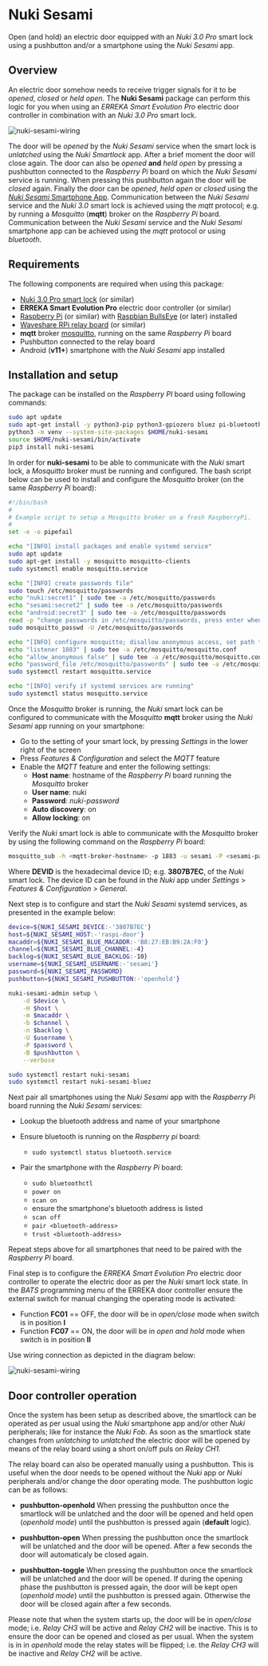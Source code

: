 # Nuki Sesami

Open (and hold) an electric door equipped with an _Nuki 3.0 Pro_ smart lock using a pushbutton and/or a smartphone using the _Nuki Sesami_ app.

## Overview

An electric door somehow needs to receive trigger signals for it to be _opened_, _closed_ or _held open_. The **Nuki Sesami** package can perform this logic for you when using an _ERREKA Smart Evolution Pro_ electric door controller in combination with an _Nuki 3.0 Pro_ smart lock.

![nuki-sesami-wiring](https://raw.githubusercontent.com/michelm/nuki-sesami/master/nuki-sesami-overview.png)

The door will be _opened_ by the _Nuki Sesami_ service when the smart lock is _unlatched_ using the _Nuki Smartlock_ app. After a brief moment the door will close again.
The door can also be  _opened_ **and** _held open_ by pressing a pushbutton connected to the _Raspberry Pi_ board on which the _Nuki Sesami_ service is running. When pressing this pushbutton again the door will be _closed_ again.
Finally the door can be _opened_, _held open_ or _closed_ using the [_Nuki Sesami_ Smartphone App](https://github.com/michelm/nuki-sesami-app). Communication between the _Nuki Sesami_ service and the _Nuki 3.0_ smart lock is achieved using the _mqtt_ protocol; e.g. by running a _Mosquitto_ (**mqtt**) broker on the _Raspberry Pi_ board. Communication between the _Nuki Sesami_ service and the _Nuki Sesami_ smartphone app can be achieved using the _mqtt_ protocol or using _bluetooth_.

## Requirements

The following components are required when using this package:

- [Nuki 3.0 Pro smart lock](https://nuki.io/en/smart-lock-pro/) (or similar)
- **ERREKA Smart Evolution Pro** electric door controller (or similar)
- [Raspberry Pi](https://www.raspberrypi.org/) (or similar) with [Raspbian BullsEye](https://www.raspbian.org/) (or later) installed
- [Waveshare RPi relay board](https://www.waveshare.com/wiki/RPi_Relay_Board) (or similar)
- **mqtt** broker [mosquitto](https://mosquitto.org/), running on the same _Raspberry Pi_ board
- Pushbutton connected to the relay board
- Android (**v11+**) smartphone with the _Nuki Sesami_ app installed

## Installation and setup

The package can be installed on the _Raspberry PI_ board using following commands:

```bash
sudo apt update
sudo apt-get install -y python3-pip python3-gpiozero bluez pi-bluetooth
python3 -m venv --system-site-packages $HOME/nuki-sesami
source $HOME/nuki-sesami/bin/activate
pip3 install nuki-sesami
```

In order for **nuki-sesami** to be able to communicate with the _Nuki_ smart lock, a _Mosquitto_ broker must be running and configured. The bash script below can be used to install and configure the _Mosquitto_ broker (on the same _Raspberry Pi_ board):

```bash
#!/bin/bash
#
# Example script to setup a Mosquitto broker on a fresh RaspberryPi.
#
set -e -o pipefail

echo "[INFO] install packages and enable systemd service"
sudo apt update
sudo apt-get install -y mosquitto mosquitto-clients
sudo systemctl enable mosquitto.service

echo "[INFO] create passwords file"
sudo touch /etc/mosquitto/passwords
echo "nuki:secret1" | sudo tee -a /etc/mosquitto/passwords
echo "sesami:secret2" | sudo tee -a /etc/mosquitto/passwords
echo "android:secret3" | sudo tee -a /etc/mosquitto/passwords
read -p "change passwords in /etc/mosquitto/passwords, press enter when done"
sudo mosquitto_passwd -U /etc/mosquitto/passwords

echo "[INFO] configure mosquitto; disallow anonymous access, set path to passwords file"
echo "listener 1883" | sudo tee -a /etc/mosquitto/mosquitto.conf
echo "allow_anonymous false" | sudo tee -a /etc/mosquitto/mosquitto.conf
echo "password_file /etc/mosquitto/passwords" | sudo tee -a /etc/mosquitto/mosquitto.conf
sudo systemctl restart mosquitto.service

echo "[INFO] verify if systemd services are running"
sudo systemctl status mosquitto.service
```

Once the _Mosquitto_ broker is running, the _Nuki_ smart lock can be configured to communicate with the _Mosquitto_ **mqtt** broker using the _Nuki Sesami_ app running on your smartphone:

- Go to the setting of your smart lock, by pressing _Settings_ in the lower right of the screen
- Press _Features & Configuration_ and select the _MQTT_ feature
- Enable the _MQTT_ feature and enter the following settings:
  - **Host name**: hostname of the _Raspberry Pi_ board running the _Mosquitto_ broker
  - **User name**: nuki
  - **Password**: _nuki-password_
  - **Auto discovery**: on
  - **Allow locking**: on

Verify the _Nuki_ smart lock is able to communicate with the _Mosquitto_ broker by using the following command on the _Raspberry Pi_ board:

```bash
mosquitto_sub -h <mqtt-broker-hostname> -p 1883 -u sesami -P <sesami-password> -t nuki/DEVID/state
```

Where **DEVID** is the hexadecimal device ID; e.g. **3807B7EC**, of the _Nuki_ smart lock. The device ID can be found in the _Nuki_ app under _Settings_ > _Features & Configuration_ > _General_.

Next step is to configure and start the _Nuki Sesami_ systemd services, as presented in the example below:

```bash
device=${NUKI_SESAMI_DEVICE:-'3807B7EC'}
host=${NUKI_SESAMI_HOST:-'raspi-door'}
macaddr=${NUKI_SESAMI_BLUE_MACADDR:-'B8:27:EB:B9:2A:F0'}
channel=${NUKI_SESAMI_BLUE_CHANNEL:-4}
backlog=${NUKI_SESAMI_BLUE_BACKLOG:-10}
username=${NUKI_SESAMI_USERNAME:-'sesami'}
password=${NUKI_SESAMI_PASSWORD}
pushbutton=${NUKI_SESAMI_PUSHBUTTON:-'openhold'}

nuki-sesami-admin setup \
    -d $device \
    -H $host \
    -m $macaddr \
    -b $channel \
    -n $backlog \
    -U $username \
    -P $password \
    -B $pushbutton \
    --verbose

sudo systemctl restart nuki-sesami
sudo systemctl restart nuki-sesami-bluez
```

Next pair all smartphones using the _Nuki Sesami_ app with the _Raspberry Pi_ board running the _Nuki Sesami_ services:

- Lookup the bluetooth address and name of your smartphone
- Ensure bluetooth is running on the _Raspberry pi_ board:

  - `sudo systemctl status bluetooth.service`

- Pair the smartphone with the _Raspberry Pi_ board:

  - `sudo bluetoothctl`
  - `power on`
  - `scan on`
  - ensure the smartphone's bluetooth address is listed
  - `scan off`
  - `pair <bluetooth-address>`
  - `trust <bluetooth-address>`

Repeat steps above for all smartphones that need to be paired with the _Raspberry Pi_ board.

Final step is to configure the _ERREKA Smart Evolution Pro_ electric door controller to operate the electric door as per the _Nuki_ smart lock state.
In the _BATS_ programming menu of the ERREKA door controller ensure the external switch for manual changing the operating mode is activated:

- Function **FC01** == OFF, the door will be in _open/close_ mode when switch is in position **I**
- Function **FC07** == ON, the door will be in _open and hold_ mode when switch is in position **II**

Use wiring connection as depicted in the diagram below:

![nuki-sesami-wiring](https://raw.githubusercontent.com/michelm/nuki-sesami/master/nuki-raspi-door-erreka.png)

## Door controller operation

Once the system has been setup as described above, the smartlock can be operated as per usual using the _Nuki_ smartphone app
and/or other _Nuki_ peripherals; like for instance the _Nuki Fob_.
As soon as the smartlock state changes from _unlatching_ to _unlatched_ the electric door will be opened by means
of the relay board using a short on/off puls on _Relay CH1_.

The relay board can also be operated manually using a pushbutton. This is useful when the door needs to be opened without
the _Nuki_ app or _Nuki_ peripherals and/or change the door operating mode.
The pushbutton logic can be as follows:

- **pushbutton-openhold** When pressing the pushbutton once the smartlock will be unlatched and the door will be opened
and held open (_openhold mode_) until the pushbutton is pressed again (**default** logic).

- **pushbutton-open** When pressing the pushbutton once the smartlock will be unlatched and the door will be opened. After a
few seconds the door will automaticaly be closed again.

- **pushbutton-toggle** When pressing the pushbutton once the smartlock will be unlatched and the door will be opened. If during
the opening phase the pushbutton is pressed again, the door will be kept open (_openhold mode_) until the pushbutton is pressed again.
Otherwise the door will be closed again after a few seconds.

Please note that when the system starts up, the door will be in _open/close_ mode; i.e. _Relay CH3_ will be active and _Relay CH2_
will be inactive. This is to ensure the door can be opened and closed as per usual. When the system is in in _openhold_ mode the relay states will be flipped; i.e. the _Relay CH3_ will be inactive and _Relay CH2_ will be active.
